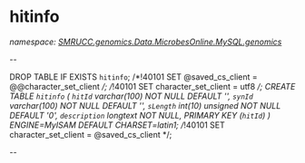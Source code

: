 ﻿# hitinfo
_namespace: [SMRUCC.genomics.Data.MicrobesOnline.MySQL.genomics](./index.md)_

--
 
 DROP TABLE IF EXISTS `hitinfo`;
 /*!40101 SET @saved_cs_client = @@character_set_client */;
 /*!40101 SET character_set_client = utf8 */;
 CREATE TABLE `hitinfo` (
 `hitId` varchar(100) NOT NULL DEFAULT '',
 `synId` varchar(100) NOT NULL DEFAULT '',
 `sLength` int(10) unsigned NOT NULL DEFAULT '0',
 `description` longtext NOT NULL,
 PRIMARY KEY (`hitId`)
 ) ENGINE=MyISAM DEFAULT CHARSET=latin1;
 /*!40101 SET character_set_client = @saved_cs_client */;
 
 --




